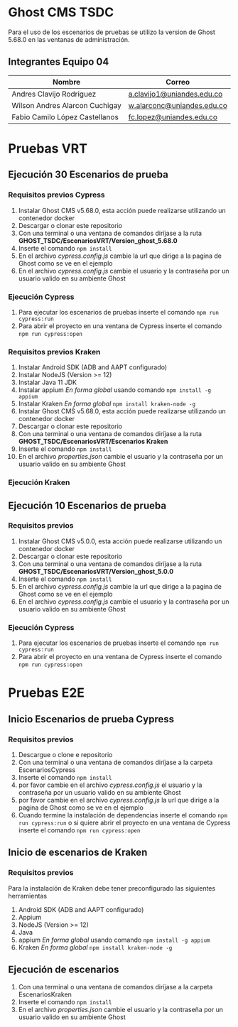 # Ghost CMS TSDC

Para el uso de los escenarios de pruebas se utilizo la version de Ghost 5.68.0 en las ventanas de administración.

## Integrantes Equipo 04
|Nombre|Correo|
|-|-|
|Andres Clavijo Rodriguez|a.clavijo1@uniandes.edu.co|
|Wilson Andres Alarcon Cuchigay|w.alarconc@uniandes.edu.co|
|Fabio Camilo López Castellanos|fc.lopez@uniandes.edu.co|

# Pruebas VRT

## Ejecución 30 Escenarios de prueba

### Requisitos previos Cypress
1. Instalar Ghost CMS v5.68.0, esta acción puede realizarse utilizando un contenedor docker
2. Descargar o clonar este repositorio
3. Con una terminal o una ventana de comandos diríjase a la ruta  **GHOST_TSDC/EscenariosVRT/Version_ghost_5.68.0**
4. Inserte el comando `npm install`
5. En el archivo *cypress.config.js* cambie la url que dirige a la pagina de Ghost como se ve en el ejemplo
6. En el archivo *cypress.config.js* cambie el usuario y la contraseña por un usuario valido en su ambiente Ghost

### Ejecución Cypress
1. Para ejecutar los escenarios de pruebas inserte el comando `npm run cypress:run`
2. Para abrir el proyecto en una ventana de Cypress inserte el comando `npm run cypress:open`

### Requisitos previos Kraken
1. Instalar Android SDK (ADB and AAPT configurado)
3. Instalar NodeJS (Version >= 12)
4. Instalar Java 11 JDK
5. Instalar appium *En forma global* usando comando `npm install -g appium`
6. Instalar Kraken *En forma global* `npm install kraken-node -g`
7. Instalar Ghost CMS v5.68.0, esta acción puede realizarse utilizando un contenedor docker
8. Descargar o clonar este repositorio
9. Con una terminal o una ventana de comandos diríjase a la ruta  **GHOST_TSDC/EscenariosVRT/Escenarios Kraken**
10. Inserte el comando `npm install`
11. En el archivo *properties.json* cambie el usuario y la contraseña por un usuario valido en su ambiente Ghost

### Ejecución Kraken


## Ejecución 10 Escenarios de prueba

### Requisitos previos
1. Instalar Ghost CMS v5.0.0, esta acción puede realizarse utilizando un contenedor docker
2. Descargar o clonar este repositorio
3. Con una terminal o una ventana de comandos diríjase a la ruta  **GHOST_TSDC/EscenariosVRT/Version_ghost_5.0.0**
4. Inserte el comando `npm install`
5. En el archivo *cypress.config.js* cambie la url que dirige a la pagina de Ghost como se ve en el ejemplo
6. En el archivo *cypress.config.js* cambie el usuario y la contraseña por un usuario valido en su ambiente Ghost

### Ejecución Cypress
1. Para ejecutar los escenarios de pruebas inserte el comando `npm run cypress:run`
2. Para abrir el proyecto en una ventana de Cypress inserte el comando `npm run cypress:open`


# Pruebas E2E

## Inicio Escenarios de prueba Cypress

### Requisitos previos 

1. Descargue o clone e repositorio
2. Con una terminal o una ventana de comandos diríjase a la carpeta EscenariosCypress
3. Inserte el comando `npm install`
4. por favor cambie en el archivo *cypress.config.js* el usuario y la contraseña por un usuario valido en su ambiente Ghost
5. por favor cambie en el archivo *cypress.config.js* la url que dirige a la pagina de Ghost como se ve en el ejemplo
6. Cuando termine la instalación de dependencias inserte el comando `npm run cypress:run` o si quiere abrir el proyecto en una ventana de Cypress inserte el comando `npm run cypress:open`

## Inicio de escenarios de Kraken

### Requisitos previos

Para la instalación de Kraken debe tener preconfigurado las siguientes herramientas

1. Android SDK (ADB and AAPT configurado)
2. Appium
3. NodeJS (Version >= 12)
4. Java
5. appium *En forma global* usando comando `npm install -g appium`
6. Kraken *En forma global* `npm install kraken-node -g`

## Ejecución de escenarios

1. Con una terminal o una ventana de comandos diríjase a la carpeta EscenariosKraken
2. Inserte el comando `npm install`
3. En el archivo *properties.json* cambie el usuario y la contraseña por un usuario valido en su ambiente Ghost
